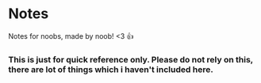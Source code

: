 # Notes
Notes for noobs, made by noob! <3 :+1:

### This is just for quick reference only. Please do not rely on this, there are lot of things which i haven't included here.
